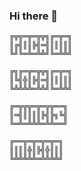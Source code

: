 ### Hi there 👋
```
╔╦╦═╦═╦╦╗╔═╦═╗
║╔╣║║╠╣═╣║║║║║
╚╝╚═╩═╩╩╝╚═╩╩╝

╔╗╔═╦═╦╦╗╔═╦═╗
║╚╣╬║╠╣═╣║║║║║
╚╩╩╩╩═╩╩╝╚═╩╩╝

╔═╦╦╦═╦═╦╦══╗
║═╣║║║║╠╣╠╗╚╣
╚═╩═╩╩╩═╩╩══╝

╔══╦═╦═╦═╦═╗
║║║║╬║╠╣╬║║║
╚╩╩╩╩╩═╩╩╩╩╝
```
<!--
**buncismamen/buncismamen** is a ✨ _special_ ✨ repository because its `README.md` (this file) appears on your GitHub profile.

Here are some ideas to get you started:

- 🔭 I’m currently working on ...
- 🌱 I’m currently learning ...
- 👯 I’m looking to collaborate on ...
- 🤔 I’m looking for help with ...
- 💬 Ask me about ...
- 📫 How to reach me: ...
- 😄 Pronouns: ...
- ⚡ Fun fact: ...
-->
